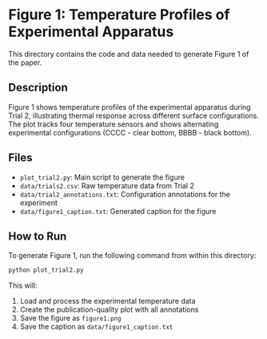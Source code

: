 # Figure 1: Temperature Profiles of Experimental Apparatus

This directory contains the code and data needed to generate Figure 1 of the paper.

## Description

Figure 1 shows temperature profiles of the experimental apparatus during Trial 2, illustrating thermal response across different surface configurations. The plot tracks four temperature sensors and shows alternating experimental configurations (CCCC - clear bottom, BBBB - black bottom).

## Files

- `plot_trial2.py`: Main script to generate the figure
- `data/trials2.csv`: Raw temperature data from Trial 2
- `data/trial2_annotations.txt`: Configuration annotations for the experiment
- `data/figure1_caption.txt`: Generated caption for the figure

## How to Run

To generate Figure 1, run the following command from within this directory:

```bash
python plot_trial2.py
```

This will:
1. Load and process the experimental temperature data
2. Create the publication-quality plot with all annotations
3. Save the figure as `figure1.png`
4. Save the caption as `data/figure1_caption.txt`